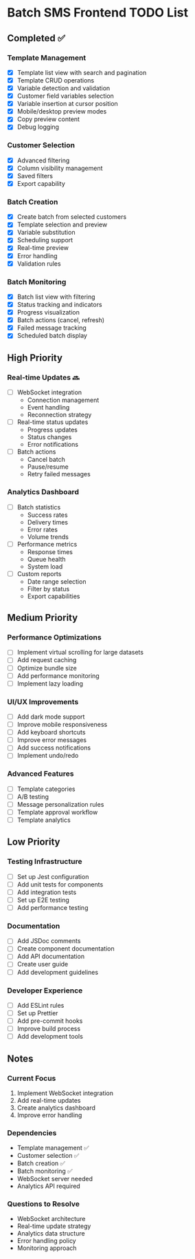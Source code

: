 # Batch SMS Frontend TODO List

## Completed ✅

### Template Management
- [x] Template list view with search and pagination
- [x] Template CRUD operations
- [x] Variable detection and validation
- [x] Customer field variables selection
- [x] Variable insertion at cursor position
- [x] Mobile/desktop preview modes
- [x] Copy preview content
- [x] Debug logging

### Customer Selection
- [x] Advanced filtering
- [x] Column visibility management
- [x] Saved filters
- [x] Export capability

### Batch Creation
- [x] Create batch from selected customers
- [x] Template selection and preview
- [x] Variable substitution
- [x] Scheduling support
- [x] Real-time preview
- [x] Error handling
- [x] Validation rules

### Batch Monitoring
- [x] Batch list view with filtering
- [x] Status tracking and indicators
- [x] Progress visualization
- [x] Batch actions (cancel, refresh)
- [x] Failed message tracking
- [x] Scheduled batch display

## High Priority

### Real-time Updates 🔜
- [ ] WebSocket integration
  * Connection management
  * Event handling
  * Reconnection strategy
- [ ] Real-time status updates
  * Progress updates
  * Status changes
  * Error notifications
- [ ] Batch actions
  * Cancel batch
  * Pause/resume
  * Retry failed messages

### Analytics Dashboard
- [ ] Batch statistics
  * Success rates
  * Delivery times
  * Error rates
  * Volume trends
- [ ] Performance metrics
  * Response times
  * Queue health
  * System load
- [ ] Custom reports
  * Date range selection
  * Filter by status
  * Export capabilities

## Medium Priority

### Performance Optimizations
- [ ] Implement virtual scrolling for large datasets
- [ ] Add request caching
- [ ] Optimize bundle size
- [ ] Add performance monitoring
- [ ] Implement lazy loading

### UI/UX Improvements
- [ ] Add dark mode support
- [ ] Improve mobile responsiveness
- [ ] Add keyboard shortcuts
- [ ] Improve error messages
- [ ] Add success notifications
- [ ] Implement undo/redo

### Advanced Features
- [ ] Template categories
- [ ] A/B testing
- [ ] Message personalization rules
- [ ] Template approval workflow
- [ ] Template analytics

## Low Priority

### Testing Infrastructure
- [ ] Set up Jest configuration
- [ ] Add unit tests for components
- [ ] Add integration tests
- [ ] Set up E2E testing
- [ ] Add performance testing

### Documentation
- [ ] Add JSDoc comments
- [ ] Create component documentation
- [ ] Add API documentation
- [ ] Create user guide
- [ ] Add development guidelines

### Developer Experience
- [ ] Add ESLint rules
- [ ] Set up Prettier
- [ ] Add pre-commit hooks
- [ ] Improve build process
- [ ] Add development tools

## Notes

### Current Focus
1. Implement WebSocket integration
2. Add real-time updates
3. Create analytics dashboard
4. Improve error handling

### Dependencies
- Template management ✅
- Customer selection ✅
- Batch creation ✅
- Batch monitoring ✅
- WebSocket server needed
- Analytics API required

### Questions to Resolve
- WebSocket architecture
- Real-time update strategy
- Analytics data structure
- Error handling policy
- Monitoring approach